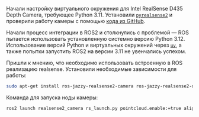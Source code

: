 Начали настройку виртуального окружения для Intel RealSense D435 Depth Camera, требующее Python 3.11. Установили [`pyrealsense2`](https://pypi.org/project/pyrealsense2/) и проверили работу камеры с помощью [кода из GitHub](https://github.com/lovelyyoshino/SmartCar/blob/master/rs.py).

Начали процесс интеграции в ROS2 и столкнулись с проблемой — ROS пытается использовать установленную системно версию Python 3.12. Использование версий Python и виртуальных окружений через [`uv`](https://docs.astral.sh/uv/), а также попытки запустить ROS2 на версии 3.11 не увенчались успехом.

Пришли к мнению, что необходимо использовать встроенную в ROS реализацию realsense. Установили необходимые зависимости для работы:
```bash
sudo apt-get install ros-jazzy-realsense2-camera ros-jazzy-realsense2-description
```

Команда для запуска ноды камеры:
```bash
ros2 launch realsense2_camera rs_launch.py pointcloud.enable:=true align_depth.enable:=true
```